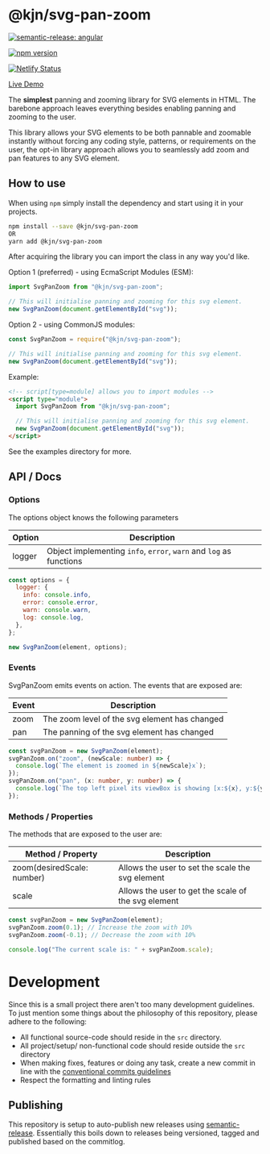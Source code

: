 # @kjn/svg-pan-zoom

[![semantic-release: angular](https://img.shields.io/badge/semantic--release-angular-e10079?logo=semantic-release)](https://github.com/semantic-release/semantic-release)

[![npm version](https://badge.fury.io/js/@kjn%2Fsvg-pan-zoom.svg)](https://badge.fury.io/js/@kjn%2Fsvg-pan-zoom)

[![Netlify Status](https://api.netlify.com/api/v1/badges/ce5ba025-6a43-4aaa-83f5-c7175ddbdc3f/deploy-status)](https://app.netlify.com/sites/majestic-tartufo-7553ae/deploys)

[Live Demo](kjn-svg-pan-zoom.netlify.app)

The **simplest** panning and zooming library for SVG elements in HTML. The barebone approach leaves
everything besides enabling panning and zooming to the user.

This library allows your SVG elements to be both pannable and zoomable instantly without forcing
any coding style, patterns, or requirements on the user, the opt-in library approach allows you to
seamlessly add zoom and pan features to any SVG element.

## How to use

When using `npm` simply install the dependency and start using it in your projects.

```sh
npm install --save @kjn/svg-pan-zoom
OR
yarn add @kjn/svg-pan-zoom
```

After acquiring the library you can import the class in any way you'd like.

Option 1 (preferred) - using EcmaScript Modules (ESM):

```js
import SvgPanZoom from "@kjn/svg-pan-zoom";

// This will initialise panning and zooming for this svg element.
new SvgPanZoom(document.getElementById("svg"));
```

Option 2 - using CommonJS modules:

```js
const SvgPanZoom = require("@kjn/svg-pan-zoom");

// This will initialise panning and zooming for this svg element.
new SvgPanZoom(document.getElementById("svg"));
```

Example:

```html
<!-- script[type=module] allows you to import modules -->
<script type="module">
  import SvgPanZoom from "@kjn/svg-pan-zoom";

  // This will initialise panning and zooming for this svg element.
  new SvgPanZoom(document.getElementById("svg"));
</script>
```

See the examples directory for more.

## API / Docs

### Options

The options object knows the following parameters

| Option | Description                                                        |
| ------ | ------------------------------------------------------------------ |
| logger | Object implementing `info`, `error`, `warn` and `log` as functions |

```js
const options = {
  logger: {
    info: console.info,
    error: console.error,
    warn: console.warn,
    log: console.log,
  },
};

new SvgPanZoom(element, options);
```

### Events

SvgPanZoom emits events on action. The events that are exposed are:

| Event | Description                                   |
| ----- | --------------------------------------------- |
| zoom  | The zoom level of the svg element has changed |
| pan   | The panning of the svg element has changed    |

```ts
const svgPanZoom = new SvgPanZoom(element);
svgPanZoom.on("zoom", (newScale: number) => {
  console.log(`The element is zoomed in ${newScale}x`);
});
svgPanZoom.on("pan", (x: number, y: number) => {
  console.log(`The top left pixel its viewBox is showing [x:${x}, y:${y}]`);
});
```

### Methods / Properties

The methods that are exposed to the user are:

| Method / Property          | Description                                         |
| -------------------------- | --------------------------------------------------- |
| zoom(desiredScale: number) | Allows the user to set the scale the svg element    |
| scale                      | Allows the user to get the scale of the svg element |

```js
const svgPanZoom = new SvgPanZoom(element);
svgPanZoom.zoom(0.1); // Increase the zoom with 10%
svgPanZoom.zoom(-0.1); // Decrease the zoom with 10%

console.log("The current scale is: " + svgPanZoom.scale);
```

# Development

Since this is a small project there aren't too many development guidelines.
To just mention some things about the philosophy of this repository, please adhere to the following:

- All functional source-code should reside in the `src` directory.
- All project/setup/ non-functional code should reside outside the `src` directory
- When making fixes, features or doing any task, create a new commit in line with the [conventional
  commits guidelines](https://www.conventionalcommits.org/en/v1.0.0/)
- Respect the formatting and linting rules

## Publishing

This repository is setup to auto-publish new releases using [semantic-release](https://github.com/semantic-release/semantic-release).
Essentially this boils down to releases being versioned, tagged and published based on the
commitlog.
